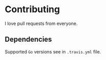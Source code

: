 # Contributing

I love pull requests from everyone.

## Dependencies

Supported `Go` versions see in `.travis.yml` file.
